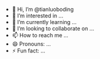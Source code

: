 - 👋 Hi, I’m @tianluoboding
- 👀 I’m interested in ...
- 🌱 I’m currently learning ...
- 💞️ I’m looking to collaborate on ...
- 📫 How to reach me ...
- 😄 Pronouns: ...
- ⚡ Fun fact: ...

<!---
tianluoboding/tianluoboding is a ✨ special ✨ repository because its `README.md` (this file) appears on your GitHub profile.
You can click the Preview link to take a look at your changes.
--->
